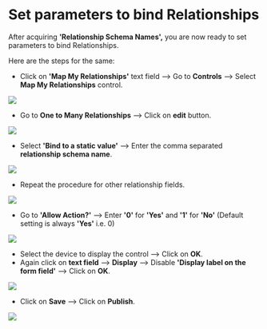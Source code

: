 # Set parameters to bind Relationships

After acquiring **'Relationship Schema Names',** you are now ready to set parameters to bind Relationships.

Here are the steps for the same:

* Click on **'Map My Relationships'** text field --> Go to **Controls** --> Select **Map My Relationships** control.

![](<../../.gitbook/assets/Basic\_0 (1).png>)

* Go to **One to Many Relationships** --> Click on **edit** button.

![](<../../.gitbook/assets/Basic\_1 (1).png>)

* Select **'Bind to a static value'** --> Enter the comma separated **relationship schema name**.

![](../../.gitbook/assets/Rel\_1.png)

* Repeat the procedure for other relationship fields.

![](../../.gitbook/assets/Rel\_2.png)

* Go to **'Allow Action?'** --> Enter **'0'** for **'Yes'** and **'1'** for **'No'** (Default setting is always **'Yes'** i.e. 0)

![](../../.gitbook/assets/Basic\_4.png)

* Select the device to display the control --> Click on **OK**.
* Again click on **text field** --> **Display** --> Disable **'Display label on the form field'** --> Click on **OK**.

![](../../.gitbook/assets/Basic\_6.png)

* Click on **Save** --> Click on **Publish**. &#x20;

![](<../../.gitbook/assets/Adv\_8 (1).png>)

